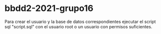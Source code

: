 # bbdd2-2021-grupo16

Para crear el usuario y la base de datos correspondientes ejecutar el script sql "script.sql" con el usuario root o un usuario con permisos suficientes.
